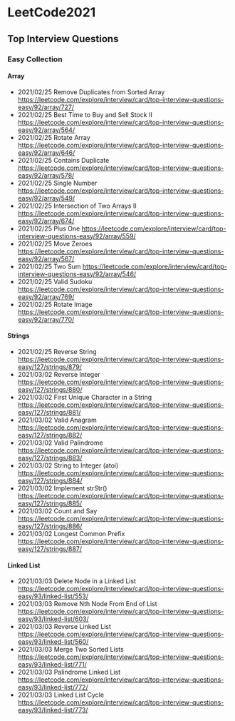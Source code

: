 # LeetCode2021
## Top Interview Questions
### Easy Collection 
#### Array
* 2021/02/25 Remove Duplicates from Sorted Array https://leetcode.com/explore/interview/card/top-interview-questions-easy/92/array/727/
* 2021/02/25 Best Time to Buy and Sell Stock II https://leetcode.com/explore/interview/card/top-interview-questions-easy/92/array/564/
* 2021/02/25 Rotate Array https://leetcode.com/explore/interview/card/top-interview-questions-easy/92/array/646/
* 2021/02/25 Contains Duplicate https://leetcode.com/explore/interview/card/top-interview-questions-easy/92/array/578/
* 2021/02/25 Single Number https://leetcode.com/explore/interview/card/top-interview-questions-easy/92/array/549/
* 2021/02/25 Intersection of Two Arrays II https://leetcode.com/explore/interview/card/top-interview-questions-easy/92/array/674/
* 2021/02/25 Plus One https://leetcode.com/explore/interview/card/top-interview-questions-easy/92/array/559/
* 2021/02/25 Move Zeroes https://leetcode.com/explore/interview/card/top-interview-questions-easy/92/array/567/
* 2021/02/25 Two Sum https://leetcode.com/explore/interview/card/top-interview-questions-easy/92/array/546/
* 2021/02/25 Valid Sudoku https://leetcode.com/explore/interview/card/top-interview-questions-easy/92/array/769/
* 2021/02/25 Rotate Image https://leetcode.com/explore/interview/card/top-interview-questions-easy/92/array/770/
#### Strings
* 2021/02/25 Reverse String https://leetcode.com/explore/interview/card/top-interview-questions-easy/127/strings/879/
* 2021/03/02 Reverse Integer https://leetcode.com/explore/interview/card/top-interview-questions-easy/127/strings/880/
* 2021/03/02 First Unique Character in a String https://leetcode.com/explore/interview/card/top-interview-questions-easy/127/strings/881/
* 2021/03/02 Valid Anagram https://leetcode.com/explore/interview/card/top-interview-questions-easy/127/strings/882/
* 2021/03/02 Valid Palindrome https://leetcode.com/explore/interview/card/top-interview-questions-easy/127/strings/883/
* 2021/03/02 String to Integer (atoi) https://leetcode.com/explore/interview/card/top-interview-questions-easy/127/strings/884/
* 2021/03/02 Implement strStr() https://leetcode.com/explore/interview/card/top-interview-questions-easy/127/strings/885/
* 2021/03/02 Count and Say https://leetcode.com/explore/interview/card/top-interview-questions-easy/127/strings/886/
* 2021/03/02 Longest Common Prefix https://leetcode.com/explore/interview/card/top-interview-questions-easy/127/strings/887/
#### Linked List
* 2021/03/03 Delete Node in a Linked List https://leetcode.com/explore/interview/card/top-interview-questions-easy/93/linked-list/553/
* 2021/03/03 Remove Nth Node From End of List https://leetcode.com/explore/interview/card/top-interview-questions-easy/93/linked-list/603/
* 2021/03/03 Reverse Linked List https://leetcode.com/explore/interview/card/top-interview-questions-easy/93/linked-list/560/
* 2021/03/03 Merge Two Sorted Lists https://leetcode.com/explore/interview/card/top-interview-questions-easy/93/linked-list/771/
* 2021/03/03 Palindrome Linked List https://leetcode.com/explore/interview/card/top-interview-questions-easy/93/linked-list/772/
* 2021/03/03 Linked List Cycle https://leetcode.com/explore/interview/card/top-interview-questions-easy/93/linked-list/773/
